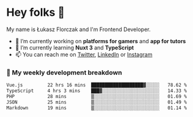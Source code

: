 # Hey folks 👋

My name is Łukasz Florczak and I'm Frontend Developer. 

- 🔭 I’m currently working on **platforms for gamers** and **app for tutors**
- 🌱 I’m currently learning **Nuxt 3** and **TypeScript**
- 📫 You can reach me on [Twitter](https://twitter.com/lukaszflorczak), [LinkedIn](https://pl.linkedin.com/in/lukasz-florczak) or [Instagram](https://instagram.com/lukaszflorczak)


### 🧮 My weekly development breakdown

<!--START_SECTION:waka-->

```txt
Vue.js         22 hrs 16 mins  ███████████████████▓░░░░░   78.62 %
TypeScript     4 hrs 3 mins    ███▓░░░░░░░░░░░░░░░░░░░░░   14.33 %
PHP            28 mins         ▒░░░░░░░░░░░░░░░░░░░░░░░░   01.69 %
JSON           25 mins         ▒░░░░░░░░░░░░░░░░░░░░░░░░   01.49 %
Markdown       19 mins         ▒░░░░░░░░░░░░░░░░░░░░░░░░   01.14 %
```

<!--END_SECTION:waka-->

<!--
**lukaszflorczak/lukaszflorczak** is a ✨ _special_ ✨ repository because its `README.md` (this file) appears on your GitHub profile.

Here are some ideas to get you started:

- 🔭 I’m currently working on ...
- 🌱 I’m currently learning ...
- 👯 I’m looking to collaborate on ...
- 🤔 I’m looking for help with ...
- 💬 Ask me about ...
- 📫 How to reach me: ...
- 😄 Pronouns: ...
- ⚡ Fun fact: ...
-->
